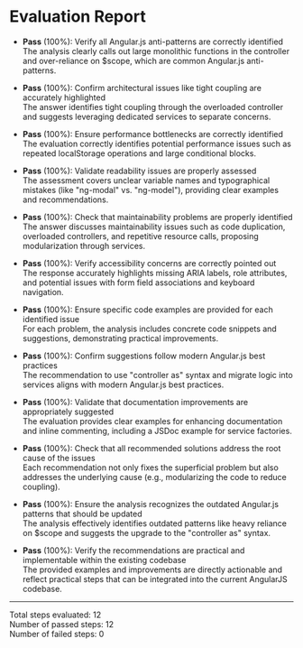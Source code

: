 # Evaluation Report

- **Pass** (100%): Verify all Angular.js anti-patterns are correctly identified  
  The analysis clearly calls out large monolithic functions in the controller and over-reliance on $scope, which are common Angular.js anti-patterns.

- **Pass** (100%): Confirm architectural issues like tight coupling are accurately highlighted  
  The answer identifies tight coupling through the overloaded controller and suggests leveraging dedicated services to separate concerns.

- **Pass** (100%): Ensure performance bottlenecks are correctly identified  
  The evaluation correctly identifies potential performance issues such as repeated localStorage operations and large conditional blocks.

- **Pass** (100%): Validate readability issues are properly assessed  
  The assessment covers unclear variable names and typographical mistakes (like "ng-modal" vs. "ng-model"), providing clear examples and recommendations.

- **Pass** (100%): Check that maintainability problems are properly identified  
  The answer discusses maintainability issues such as code duplication, overloaded controllers, and repetitive resource calls, proposing modularization through services.

- **Pass** (100%): Verify accessibility concerns are correctly pointed out  
  The response accurately highlights missing ARIA labels, role attributes, and potential issues with form field associations and keyboard navigation.

- **Pass** (100%): Ensure specific code examples are provided for each identified issue  
  For each problem, the analysis includes concrete code snippets and suggestions, demonstrating practical improvements.

- **Pass** (100%): Confirm suggestions follow modern Angular.js best practices  
  The recommendation to use "controller as" syntax and migrate logic into services aligns with modern Angular.js best practices.

- **Pass** (100%): Validate that documentation improvements are appropriately suggested  
  The evaluation provides clear examples for enhancing documentation and inline commenting, including a JSDoc example for service factories.

- **Pass** (100%): Check that all recommended solutions address the root cause of the issues  
  Each recommendation not only fixes the superficial problem but also addresses the underlying cause (e.g., modularizing the code to reduce coupling).

- **Pass** (100%): Ensure the analysis recognizes the outdated Angular.js patterns that should be updated  
  The analysis effectively identifies outdated patterns like heavy reliance on $scope and suggests the upgrade to the "controller as" syntax.

- **Pass** (100%): Verify the recommendations are practical and implementable within the existing codebase  
  The provided examples and improvements are directly actionable and reflect practical steps that can be integrated into the current AngularJS codebase.

---

Total steps evaluated: 12  
Number of passed steps: 12  
Number of failed steps: 0